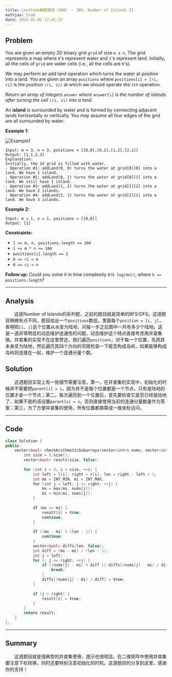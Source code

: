 ```yaml
---
title: LeetCode解题报告（486）-- 305. Number of Islands II
mathjax: true
date: 2022-01-01 17:41:23
---
```


## Problem

You are given an empty 2D binary grid `grid` of size `m x n`. The grid represents a map where `0`'s represent water and `1`'s represent land. Initially, all the cells of `grid` are water cells (i.e., all the cells are `0`'s).

We may perform an add land operation which turns the water at position into a land. You are given an array `positions` where `positions[i] = [ri, ci]` is the position `(ri, ci)` at which we should operate the `ith` operation.

Return *an array of integers* `answer` *where* `answer[i]` *is the number of islands after turning the cell* `(ri, ci)` *into a land*.

An **island** is surrounded by water and is formed by connecting adjacent lands horizontally or vertically. You may assume all four edges of the grid are all surrounded by water.

<!-- more -->

**Example 1:**

![Example1](https://assets.leetcode.com/uploads/2021/03/10/tmp-grid.jpg)

```
Input: m = 3, n = 3, positions = [[0,0],[0,1],[1,2],[2,1]]
Output: [1,1,2,3]
Explanation:
Initially, the 2d grid is filled with water.
- Operation #1: addLand(0, 0) turns the water at grid[0][0] into a land. We have 1 island.
- Operation #2: addLand(0, 1) turns the water at grid[0][1] into a land. We still have 1 island.
- Operation #3: addLand(1, 2) turns the water at grid[1][2] into a land. We have 2 islands.
- Operation #4: addLand(2, 1) turns the water at grid[2][1] into a land. We have 3 islands.
```

**Example 2:**

```
Input: m = 1, n = 1, positions = [[0,0]]
Output: [1]
```



**Constraints:**

- `1 <= m, n, positions.length <= 104`
- `1 <= m * n <= 104`
- `positions[i].length == 2`
- `0 <= ri < m`
- `0 <= ci < n`

 

**Follow up:** Could you solve it in time complexity `O(k log(mn))`, where `k == positions.length`?

---

## Analysis

&emsp;&emsp;这是Number of Islands的系列题，之前的题目就是简单的BFS/DFS。这道题目稍微有点不同，题目给出一个`positions`数组，里面每个`position = [i, j]`，表明把`[i, j]`这个位置从水变为陆地，问每一步之后图中一共有多少个陆地。这是一道非常明显的动态维护连通性的问题，动态维护这个特点直接考虑用并查集做。并查集的实现不在这里赘述，我们遍历`positions`，对于每一个位置，先把其本身变为陆地，然后遍历其四个方向的邻居检查一下能否构成岛屿，如果能够构成岛屿则连接在一起，维护一个连通分量个数。

## Solution

&emsp;&emsp;这道题目实现上有一些细节需要注意。第一，在并查集的实现中，初始化的时候并不需要把`parent[i] = i`，因为并不是每个位置都是一个节点，只有是陆地的位置才是一个节点；第二，每次遍历到一个位置后，首先要检查它是否已经是陆地了，如果不是的话设置`parent[x] = x`，否则直接使用当前的连通分量数量作为答案；第三，为了方便并查集的使用，所有位置都换算成一维坐标访问。

------

## Code

```c++
class Solution {
public:
    vector<bool> checkArithmeticSubarrays(vector<int>& nums, vector<int>& l, vector<int>& r) {
        int size = l.size();
        vector<bool> result(size, false);
        
        for (int i = 0; i < size; ++i) {
            int left = l[i], right = r[i], len = right - left + 1;
            int mx = INT_MIN, mi = INT_MAX;
            for (int j = left; j <= right; ++j) {
                mx = max(mx, nums[j]);
                mi = min(mi, nums[j]);
            }
            
            if (mx == mi) {
                result[i] = true;
                continue;
            }
            
            if ((mx - mi) % (len - 1)) {
                continue;
            }
            vector<bool> diffs(len, false);
            int diff = (mx - mi) / (len - 1);
            int j = left;
            for (; j <= right; ++j) {
                if ((nums[j] - mi) % diff || diffs[(nums[j] - mi) / diff]) {
                    break;
                }
                diffs[(nums[j] - mi) / diff] = true;
            }
            
            if (j > right) {
                result[i] = true;
            }
        }
        return result;
    }
};
```

------

## Summary

&emsp;&emsp;这道题目就是很典型的并查集使用，提示也很明显。在二维矩阵中使用并查集要注意下标转换，同时还要特别注意初始化的时机。这道题目的分享到这里，感谢你的支持！


